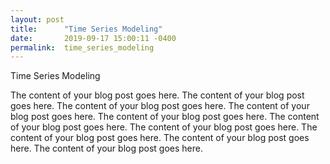 ```yaml
---
layout: post
title:      "Time Series Modeling"
date:       2019-09-17 15:00:11 -0400
permalink:  time_series_modeling
---
```



Time Series Modeling


The content of your blog post goes here.
The content of your blog post goes here.
The content of your blog post goes here.
The content of your blog post goes here.
The content of your blog post goes here.
The content of your blog post goes here.
The content of your blog post goes here.
The content of your blog post goes here.
The content of your blog post goes here.
The content of your blog post goes here.

